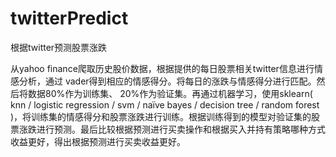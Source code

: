 # twitterPredict
根据twitter预测股票涨跌

从yahoo finance爬取历史股价数据，根据提供的每日股票相关twitter信息进行情感分析，通过 vader得到相应的情感得分。将每日的涨跌与情感得分进行匹配。然后将数据80%作为训练集、 20%作为验证集。再通过机器学习，使用sklearn( knn / logistic regression / svm / naïve bayes / decision tree / random forest )，将训练集的情感得分和股票涨跌进行训练。根据训练得到的模型对验证集的股票涨跌进行预测。最后比较根据预测进行买卖操作和根据买入并持有策略哪种方式收益更好，得出根据预测进行买卖收益更好。
